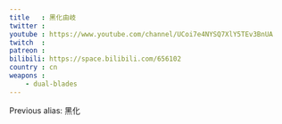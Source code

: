 ```yaml
---
title   : 黑化由岐
twitter :
youtube : https://www.youtube.com/channel/UCoi7e4NYSQ7XlY5TEv3BnUA
twitch  :
patreon :
bilibili: https://space.bilibili.com/656102
country : cn
weapons :
    - dual-blades
---
```


Previous alias: 黑化
